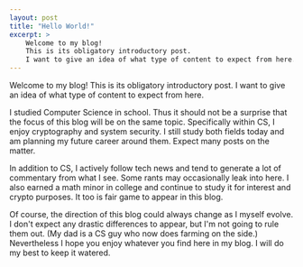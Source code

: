 ```yaml
---
layout: post
title: "Hello World!"
excerpt: >
    Welcome to my blog!
    This is its obligatory introductory post.
    I want to give an idea of what type of content to expect from here.    
---
```

Welcome to my blog!
This is its obligatory introductory post.
I want to give an idea of what type of content to expect from here.

I studied Computer Science in school.
Thus it should not be a surprise that the focus of this blog will be on the same topic.
Specifically within CS, I enjoy cryptography and system security.
I still study both fields today and am planning my future career around them.
Expect many posts on the matter.

In addition to CS, I actively follow tech news and tend to generate a lot of commentary from what I see.
Some rants may occasionally leak into here.
I also earned a math minor in college and continue to study it for interest and crypto purposes.
It too is fair game to appear in this blog.

Of course, the direction of this blog could always change as I myself evolve.
I don't expect any drastic differences to appear, but I'm not going to rule them out.
(My dad is a CS guy who now does farming on the side.)
Nevertheless I hope you enjoy whatever you find here in my blog.
I will do my best to keep it watered.

